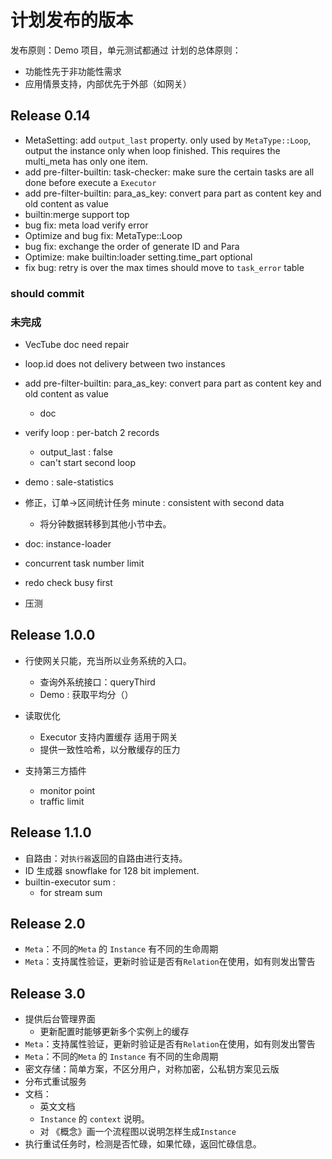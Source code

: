# 计划发布的版本

发布原则：Demo 项目，单元测试都通过
计划的总体原则：
- 功能性先于非功能性需求
- 应用情景支持，内部优先于外部（如网关）

## Release 0.14

- MetaSetting: add `output_last` property. only used by `MetaType::Loop`, output the instance only when loop finished. This requires the multi_meta has only one item.
- add pre-filter-builtin: task-checker: make sure the certain tasks are all done before execute a `Executor`
- add pre-filter-builtin: para_as_key: convert para part as content key and old content as value
- builtin:merge support top
- bug fix: meta load verify error 
- Optimize and bug fix: MetaType::Loop
- bug fix: exchange the order of generate ID and Para
- Optimize: make builtin:loader setting.time_part optional
- fix bug: retry is over the max times should move to `task_error` table

### should commit



### 未完成

- VecTube doc need repair
- loop.id does not delivery between two instances

- add pre-filter-builtin: para_as_key: convert para part as content key and old content as value
  - doc
  
- verify loop : per-batch 2 records
  - output_last : false
  - can't start second loop

- demo : sale-statistics

- 修正，订单->区间统计任务
    minute : consistent with second data 
    - 将分钟数据转移到其他小节中去。

- doc: instance-loader

- concurrent task number limit 
- redo check busy first

- 压测

## Release 1.0.0

- 行使网关只能，充当所以业务系统的入口。
  - 查询外系统接口：queryThird
  - Demo : 获取平均分（）
- 读取优化
  - Executor 支持内置缓存 适用于网关
  - 提供一致性哈希，以分散缓存的压力

- 支持第三方插件
  * monitor point
  * traffic limit

## Release 1.1.0


- 自路由：对`执行器`返回的自路由进行支持。
- ID 生成器 snowflake for 128 bit implement.
- builtin-executor sum :
  - for stream sum

## Release 2.0

- `Meta`：不同的`Meta` 的 `Instance` 有不同的生命周期
- `Meta`：支持属性验证，更新时验证是否有`Relation`在使用，如有则发出警告

## Release 3.0

- 提供后台管理界面
  - 更新配置时能够更新多个实例上的缓存
- `Meta`：支持属性验证，更新时验证是否有`Relation`在使用，如有则发出警告
- `Meta`：不同的`Meta` 的 `Instance` 有不同的生命周期
-  密文存储：简单方案，不区分用户，对称加密，公私钥方案见云版
- 分布式重试服务
- 文档：
  - 英文文档
  - `Instance` 的 `context` 说明。
  - 对 《概念》画一个流程图以说明怎样生成`Instance`
- 执行重试任务时，检测是否忙碌，如果忙碌，返回忙碌信息。


